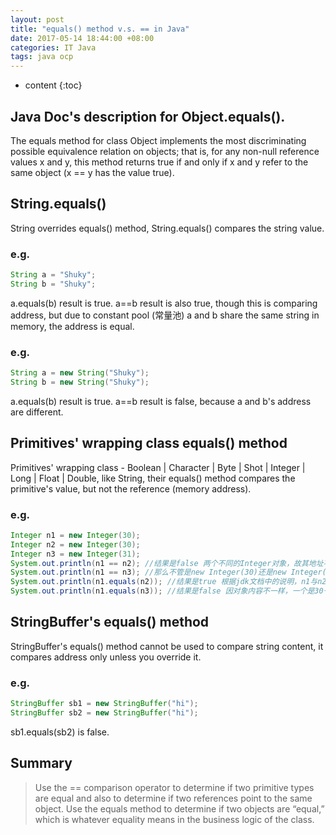 ```yaml
---
layout: post
title: "equals() method v.s. == in Java"
date: 2017-05-14 18:44:00 +08:00
categories: IT Java
tags: java ocp
---
```


* content
{:toc}

## Java Doc's description for Object.equals(). 

The equals method for class Object implements the most discriminating possible equivalence relation on objects; that is, for any non-null reference values x and y, this method returns true if and only if x and y refer to the same object (x == y has the value true).





## String.equals()
String overrides equals() method, String.equals() compares the string value. 

### e.g. 
```java
String a = "Shuky";
String b = "Shuky";
```
a.equals(b) result is true.
a==b result is also true, though this is comparing address, but due to constant pool (常量池) a and b share the same string in memory, the address is equal.

### e.g.
```java
String a = new String("Shuky");
String b = new String("Shuky");
```
a.equals(b) result is true.
a==b result is false, because a and b's address are different.

## Primitives' wrapping class equals() method
Primitives' wrapping class - Boolean | Character | Byte | Shot | Integer | Long | Float | Double, like String, their equals() method compares the primitive's value, but not the reference (memory address).

### e.g. 
```java
Integer n1 = new Integer(30);
Integer n2 = new Integer(30);
Integer n3 = new Integer(31);
System.out.println(n1 == n2); //结果是false 两个不同的Integer对象，故其地址不同，
System.out.println(n1 == n3); //那么不管是new Integer(30)还是new Integer(31) 结果都显示false
System.out.println(n1.equals(n2)); //结果是true 根据jdk文档中的说明，n1与n2指向的对象中的内容是相等的，都是30，故equals比较后结果是true
System.out.println(n1.equals(n3)); //结果是false 因对象内容不一样，一个是30一个是31
```

## StringBuffer's equals() method 
StringBuffer's equals() method cannot be used to compare string content, it compares address only unless you override it.
### e.g. 
```java
StringBuffer sb1 = new StringBuffer("hi");
StringBuffer sb2 = new StringBuffer("hi");
```
sb1.equals(sb2) is false.

## Summary

> Use the == comparison operator to determine if two primitive types are equal and also to determine if two references point to the same object. Use the equals method to determine if two objects are “equal,” which is whatever equality means in the business logic of the class.
